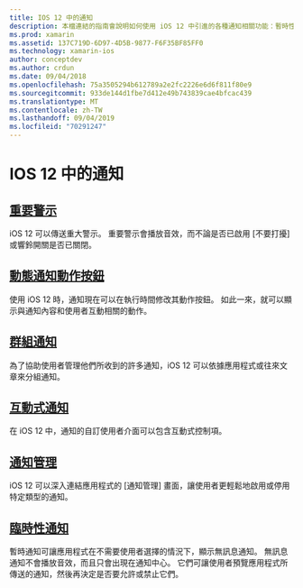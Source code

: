 ```yaml
---
title: IOS 12 中的通知
description: 本檔連結的指南會說明如何使用 iOS 12 中引進的各種通知相關功能：暫時性通知、群組通知、通知管理、互動式通知、動態通知動作按鈕、和重大警示。
ms.prod: xamarin
ms.assetid: 137C719D-6D97-4D5B-9877-F6F35BF85FF0
ms.technology: xamarin-ios
author: conceptdev
ms.author: crdun
ms.date: 09/04/2018
ms.openlocfilehash: 75a3505294b612789a2e2fc2226e6d6f811f80e9
ms.sourcegitcommit: 933de144d1fbe7d412e49b743839cae4bfcac439
ms.translationtype: MT
ms.contentlocale: zh-TW
ms.lasthandoff: 09/04/2019
ms.locfileid: "70291247"
---
```

# <a name="notifications-in-ios-12"></a>IOS 12 中的通知

## <a name="critical-alertscritical-alertsmd"></a>[重要警示](critical-alerts.md)

iOS 12 可以傳送重大警示。 重要警示會播放音效，而不論是否已啟用 [不要打擾] 或響鈴開關是否已關閉。

## <a name="dynamic-notification-action-buttonsdynamic-actionsmd"></a>[動態通知動作按鈕](dynamic-actions.md)

使用 iOS 12 時，通知現在可以在執行時間修改其動作按鈕。
如此一來，就可以顯示與通知內容和使用者互動相關的動作。

## <a name="grouped-notificationsgroupedmd"></a>[群組通知](grouped.md)

為了協助使用者管理他們所收到的許多通知，iOS 12 可以依據應用程式或往來文章來分組通知。

## <a name="interactive-notificationsinteractivemd"></a>[互動式通知](interactive.md)

在 iOS 12 中，通知的自訂使用者介面可以包含互動式控制項。

## <a name="notification-managementmanagementmd"></a>[通知管理](management.md)

iOS 12 可以深入連結應用程式的 [通知管理] 畫面，讓使用者更輕鬆地啟用或停用特定類型的通知。

## <a name="provisional-notificationsprovisionalmd"></a>[臨時性通知](provisional.md)

暫時通知可讓應用程式在不需要使用者選擇的情況下，顯示無訊息通知。 無訊息通知不會播放音效，而且只會出現在通知中心。 它們可讓使用者預覽應用程式所傳送的通知，然後再決定是否要允許或禁止它們。

